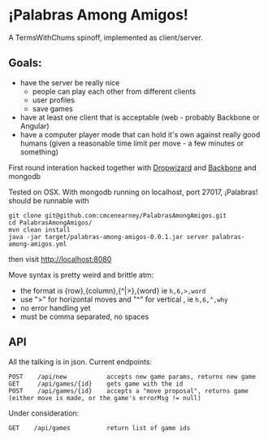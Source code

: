 ¡Palabras Among Amigos!
======================

A TermsWithChums spinoff, implemented as client/server.

Goals:
------

  - have the server be really nice
    - people can play each other from different clients
    - user profiles
    - save games
  - have at least one client that is acceptable (web - probably Backbone or Angular)
  - have a computer player mode that can hold it's own against really good humans (given a reasonable time limit per move - a few minutes or something)  

  
First round interation hacked together with [Dropwizard](https://github.com/dropwizard/dropwizard) and [Backbone](http://backbonejs.org/) and mongodb


Tested on OSX. With mongodb running on localhost, port 27017,  ¡Palabras! should be runnable with

```
git clone git@github.com:cmcenearney/PalabrasAmongAmigos.git
cd PalabrasAmongAmigos/
mvn clean install
java -jar target/palabras-among-amigos-0.0.1.jar server palabras-among-amigos.yml
```

then visit [http://localhost:8080](http://localhost:8080)

Move syntax is pretty weird and brittle atm:  
  - the format is {row},{column},{^|>},{word} ie `h,6,>,word`    
  - use ">" for horizontal moves and "^" for vertical , ie `h,6,^,why` 
  - no error handling yet  
  - must be comma separated, no spaces  


API
---

All the talking is in json. Current endpoints:
```
POST    /api/new           accepts new game params, returns new game   
GET     /api/games/{id}    gets game with the id   
POST    /api/games/{id}    accepts a "move proposal", returns game (either move is made, or the game's errorMsg != null)   
```
Under consideration:
```
GET    /api/games          return list of game ids
```




